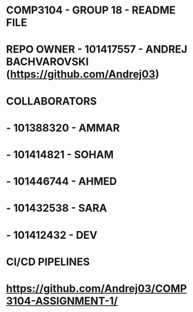 # COMP3104 - GROUP 18 - README FILE #  


# REPO OWNER - 101417557 - ANDREJ BACHVAROVSKI (https://github.com/Andrej03)
# COLLABORATORS 
#     - 101388320 - AMMAR
#     - 101414821 - SOHAM
#     - 101446744 - AHMED
#     - 101432538 - SARA
#     - 101412432 - DEV

# CI/CD PIPELINES
# https://github.com/Andrej03/COMP3104-ASSIGNMENT-1/
